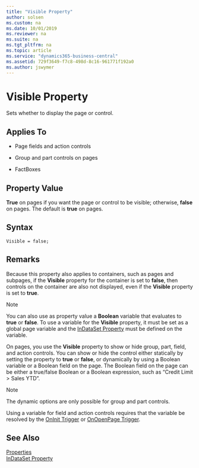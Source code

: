 ```yaml
---
title: "Visible Property"
author: solsen
ms.custom: na
ms.date: 10/01/2019
ms.reviewer: na
ms.suite: na
ms.tgt_pltfrm: na
ms.topic: article
ms.service: "dynamics365-business-central"
ms.assetid: 729f3649-f7c8-498d-8c16-961771f192a0
ms.author: jswymer
---
```


 

# Visible Property
Sets whether to display the page or control.  

## Applies To  

-   Page fields and action controls

-   Group and part controls on pages  

-   FactBoxes  

## Property Value  
 **True** on pages if you want the page or control to be visible; otherwise, **false** on pages. The default is **true** on pages.  

## Syntax
```
Visible = false;
```

## Remarks  
 Because this property also applies to containers, such as pages and subpages, if the **Visible** property for the container is set to **false**, then controls on the container are also not displayed, even if the **Visible** property is set to **true**.  
> [!NOTE]  
>  You can also use as property value a **Boolean** variable that evaluates to **true** or **false**. To use a variable for the **Visible** property, it must be set as a global page variable and the [InDataSet Property](devenv-indataset-property.md) must be defined on the variable.   

 On pages, you use the **Visible** property to show or hide group, part, field, and action controls. You can show or hide the control either statically by setting the property to **true** or **false**, or dynamically by using a Boolean variable or a Boolean field on the page. The Boolean field on the page can be either a true/false Boolean or a Boolean expression, such as “Credit Limit > Sales YTD”.  

> [!NOTE]  
>  The dynamic options are only possible for group and part controls.  

 Using a variable for field and action controls requires that the variable be resolved by the [OnInit Trigger](../triggers/devenv-oninit-trigger.md) or [OnOpenPage Trigger](../triggers/devenv-onopenpage-trigger.md).  

## See Also  
 [Properties](devenv-properties.md)   
[InDataSet Property](devenv-indataset-property.md)
